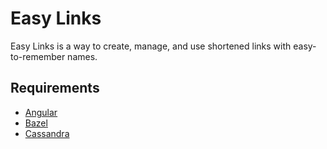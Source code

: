 # Easy Links

Easy Links is a way to create, manage, and use shortened links with easy-to-remember names.

## Requirements

+ [Angular](https://angular.io/)
+ [Bazel](https://bazel.build/)
+ [Cassandra](https://cassandra.apache.org/)
